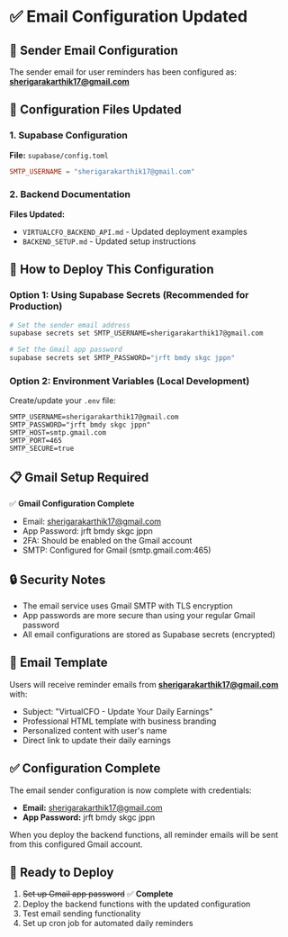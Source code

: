 # ✅ Email Configuration Updated

## 📧 Sender Email Configuration

The sender email for user reminders has been configured as: **sherigarakarthik17@gmail.com**

## 🔧 Configuration Files Updated

### 1. Supabase Configuration

**File:** `supabase/config.toml`

```toml
SMTP_USERNAME = "sherigarakarthik17@gmail.com"
```

### 2. Backend Documentation

**Files Updated:**

- `VIRTUALCFO_BACKEND_API.md` - Updated deployment examples
- `BACKEND_SETUP.md` - Updated setup instructions

## 🚀 How to Deploy This Configuration

### Option 1: Using Supabase Secrets (Recommended for Production)

```bash
# Set the sender email address
supabase secrets set SMTP_USERNAME=sherigarakarthik17@gmail.com

# Set the Gmail app password
supabase secrets set SMTP_PASSWORD="jrft bmdy skgc jppn"
```

### Option 2: Environment Variables (Local Development)

Create/update your `.env` file:

```env
SMTP_USERNAME=sherigarakarthik17@gmail.com
SMTP_PASSWORD="jrft bmdy skgc jppn"
SMTP_HOST=smtp.gmail.com
SMTP_PORT=465
SMTP_SECURE=true
```

## 📋 Gmail Setup Required

✅ **Gmail Configuration Complete**

- Email: sherigarakarthik17@gmail.com
- App Password: jrft bmdy skgc jppn
- 2FA: Should be enabled on the Gmail account
- SMTP: Configured for Gmail (smtp.gmail.com:465)

## 🔒 Security Notes

- The email service uses Gmail SMTP with TLS encryption
- App passwords are more secure than using your regular Gmail password
- All email configurations are stored as Supabase secrets (encrypted)

## 📨 Email Template

Users will receive reminder emails from **sherigarakarthik17@gmail.com** with:

- Subject: "VirtualCFO - Update Your Daily Earnings"
- Professional HTML template with business branding
- Personalized content with user's name
- Direct link to update their daily earnings

## ✅ Configuration Complete

The email sender configuration is now complete with credentials:

- **Email:** sherigarakarthik17@gmail.com
- **App Password:** jrft bmdy skgc jppn

When you deploy the backend functions, all reminder emails will be sent from this configured Gmail account.

## 🎯 Ready to Deploy

1. ~~Set up Gmail app password~~ ✅ **Complete**
2. Deploy the backend functions with the updated configuration
3. Test email sending functionality
4. Set up cron job for automated daily reminders
